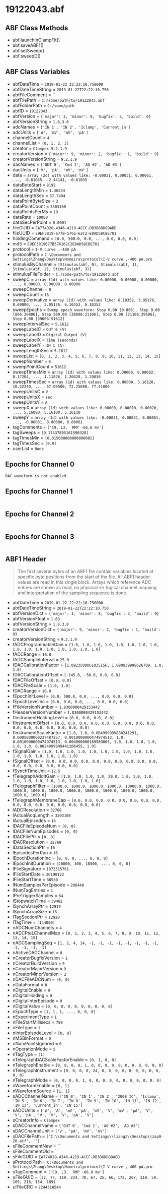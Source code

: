 # 19122043.abf

## ABF Class Methods

* abf.launchInClampFit()
* abf.saveABF1()
* abf.setSweep()
* abf.sweepD()

## ABF Class Variables

* abfDateTime = `2019-01-22 22:22:10.750000`
* abfDateTimeString = `2019-01-22T22:22:10.750`
* abfFileComment = ``
* abfFilePath = `C:/some/path/to/19122043.abf`
* abfFolderPath = `C:/some/path`
* abfID = `19122043`
* abfVersion = `{'major': 1, 'minor': 8, 'bugfix': 3, 'build': 0}`
* abfVersionString = `1.8.3.0`
* adcNames = `['IN 1', 'IN 2', 'Iclamp', 'Current_in']`
* adcUnits = `['A', 'mV', 'mV', 'pA']`
* channelCount = `4`
* channelList = `[0, 1, 2, 3]`
* creator = `Clampex 9.2.1.9`
* creatorVersion = `{'major': 9, 'minor': 2, 'bugfix': 1, 'build': 9}`
* creatorVersionString = `9.2.1.9`
* dacNames = `['OUT 0', 'Cmd 1', 'AO #2', 'AO #3']`
* dacUnits = `['V', 'pA', 'mV', 'mV']`
* data = `array (2d) with values like: -0.00031, 0.00031, 0.00061, ..., -0.61035, -2.44141, -0.61035`
* dataByteStart = `8192`
* dataLengthMin = `1.46234`
* dataLengthSec = `87.7404`
* dataPointByteSize = `2`
* dataPointCount = `3303168`
* dataPointsPerMs = `10`
* dataRate = `10000`
* dataSecPerPoint = `0.0001`
* fileGUID = `EA774D20-4346-4219-ACCF-DB3B6DD89ABD`
* fileUUID = `E9EF3819-677B-5761-62C2-E0AD58CBE781`
* holdingCommand = `[0.0, 500.0, 0.0, ..., 0.0, 0.0, 0.0]`
* md5 = `E9EF3819677B576162C2E0AD58CBE781`
* protocol = `I-V curve ,-400 pA`
* protocolPath = `C:\Documents and Settings\Zhang\Desktop\Homeira\protocol\I-V curve ,-400 pA.pro`
* stimulusByChannel = `[Stimulus(abf, 0), Stimulus(abf, 1), Stimulus(abf, 2), Stimulus(abf, 3)]`
* stimulusFileFolder = `C:/some/path/to/19122043.abf`
* sweepC = `array (1d) with values like: 0.00000, 0.00000, 0.00000, ..., 0.00000, 0.00000, 0.00000`
* sweepChannel = `0`
* sweepCount = `16`
* sweepDerivative = `array (1d) with values like: 6.10352, 3.05176, 0.00000, ..., 3.05176, 6.10352, 6.10352`
* sweepEpochs = `Sweep epoch waveform: Step 0.00 [0:806], Step 0.00 [806:20806], Step 500.00 [20806:21106], Step 0.00 [21106:39606], Step 0.00 [39606:51612]`
* sweepIntervalSec = `5.1612`
* sweepLabelC = `OUT 0 (V)`
* sweepLabelD = `Digital Output (V)`
* sweepLabelX = `Time (seconds)`
* sweepLabelY = `IN 1 (A)`
* sweepLengthSec = `5.1612`
* sweepList = `[0, 1, 2, 3, 4, 5, 6, 7, 8, 9, 10, 11, 12, 13, 14, 15]`
* sweepNumber = `0`
* sweepPointCount = `51612`
* sweepTimesMin = `array (1d) with values like: 0.00000, 0.08602, 0.17204, ..., 1.11826, 1.20428, 1.29030`
* sweepTimesSec = `array (1d) with values like: 0.00000, 5.16120, 10.32240, ..., 67.09560, 72.25680, 77.41800`
* sweepUnitsC = `V`
* sweepUnitsX = `sec`
* sweepUnitsY = `A`
* sweepX = `array (1d) with values like: 0.00000, 0.00010, 0.00020, ..., 5.16090, 5.16100, 5.16110`
* sweepY = `array (1d) with values like: -0.00031, 0.00031, 0.00061, ..., -0.00031, 0.00000, 0.00061`
* tagComments = `['C9, L3,  RMP -66.8 mv']`
* tagSweeps = `[0.17437805161590328]`
* tagTimesMin = `[0.015000000000000001]`
* tagTimesSec = `[0.9]`
* userList = `None`

## Epochs for Channel 0


```
DAC waveform is not enabled
```

## Epochs for Channel 1


```

```

## Epochs for Channel 2


```

```

## Epochs for Channel 3


```

```

## ABF1 Header

> The first several bytes of an ABF1 file contain variables     located at specific byte positions from the start of the file.     All ABF1 header values are read in this single block.     Arrays which reference ADC entries are shown as read, no physical <-> logical     channel mapping and interpretation of the sampling sequence is done. 

* abfDateTime = `2019-01-22 22:22:10.750000`
* abfDateTimeString = `2019-01-22T22:22:10.750`
* abfVersionDict = `{'major': 1, 'minor': 8, 'bugfix': 3, 'build': 0}`
* abfVersionFloat = `1.83`
* abfVersionString = `1.8.3.0`
* creatorVersionDict = `{'major': 9, 'minor': 2, 'bugfix': 1, 'build': 9}`
* creatorVersionString = `9.2.1.9`
* fADCProgrammableGain = `[1.0, 1.0, 1.0, 1.0, 1.0, 1.0, 1.0, 1.0, 1.0, 1.0, 1.0, 1.0, 1.0, 1.0, 1.0, 1.0]`
* fADCRange = `10.0`
* fADCSampleInterval = `25.0`
* fDACCalibrationFactor = `[1.0923500061035156, 1.090939998626709, 1.0, 1.0]`
* fDACCalibrationOffset = `[-145.0, -50.0, 0.0, 0.0]`
* fDACFileOffset = `[0.0, 0.0]`
* fDACFileScale = `[1.0, 1.0]`
* fDACRange = `10.0`
* fEpochInitLevel = `[0.0, 500.0, 0.0, ..., 0.0, 0.0, 0.0]`
* fEpochLevelInc = `[0.0, 0.0, 0.0, ..., 0.0, 0.0, 0.0]`
* fFileVersionNumber = `1.8300000429153442`
* fHeaderVersionNumber = `1.8300000429153442`
* fInstrumentHoldingLevel = `[0.0, 0.0, 0.0, 0.0]`
* fInstrumentOffset = `[0.0, 0.0, 0.0, 0.0, 0.0, 0.0, 0.0, 0.0, 0.0, 0.0, 0.0, 0.0, 0.0, 0.0, 0.0, 0.0]`
* fInstrumentScaleFactor = `[1.0, 1.0, 0.004999999888241291, 0.0005000000237487257, 0.0010000000474974513, 1.0, 0.0010000000474974513, 0.004000000189989805, 1.0, 1.0, 1.0, 1.0, 1.0, 1.0, 0.0024999999441206455, 1.0]`
* fSignalGain = `[1.0, 1.0, 1.0, 1.0, 1.0, 1.0, 1.0, 1.0, 1.0, 1.0, 1.0, 1.0, 1.0, 1.0, 1.0, 1.0]`
* fSignalOffset = `[0.0, 0.0, 0.0, 0.0, 0.0, 0.0, 0.0, 0.0, 0.0, 0.0, 0.0, 0.0, 0.0, 0.0, 0.0, 0.0]`
* fSynchTimeUnit = `12.5`
* fTelegraphAdditGain = `[1.0, 1.0, 1.0, 1.0, 20.0, 1.0, 1.0, 1.0, 1.0, 1.0, 1.0, 1.0, 1.0, 1.0, 1.0, 1.0]`
* fTelegraphFilter = `[1000.0, 1000.0, 1000.0, 1000.0, 10000.0, 1000.0, 1000.0, 1000.0, 1000.0, 1000.0, 1000.0, 1000.0, 1000.0, 1000.0, 1000.0, 1000.0]`
* fTelegraphMembraneCap = `[0.0, 0.0, 0.0, 0.0, 0.0, 0.0, 0.0, 0.0, 0.0, 0.0, 0.0, 0.0, 0.0, 0.0, 0.0, 0.0]`
* lADCResolution = `32768`
* lActualAcqLength = `3303168`
* lActualEpisodes = `16`
* lDACFileEpisodeNum = `[0, 0]`
* lDACFileNumEpisodes = `[0, 0]`
* lDACFilePtr = `[0, 0]`
* lDACResolution = `32768`
* lDataSectionPtr = `16`
* lEpisodesPerRun = `16`
* lEpochDurationInc = `[0, 0, 0, ..., 0, 0, 0]`
* lEpochInitDuration = `[20000, 300, 18500, ..., 0, 0, 0]`
* lFileSignature = `1072315761`
* lFileStartDate = `20190122`
* lFileStartTime = `80530`
* lNumSamplesPerEpisode = `206448`
* lNumTagEntries = `1`
* lPreTriggerSamples = `64`
* lStopwatchTime = `39402`
* lSynchArrayPtr = `12919`
* lSynchArraySize = `16`
* lTagSectionPtr = `12920`
* lTagTime = `[144000]`
* nADCNumChannels = `4`
* nADCPtoLChannelMap = `[0, 1, 2, 3, 4, 5, 6, 7, 8, 9, 10, 11, 12, 13, 14, 15]`
* nADCSamplingSeq = `[1, 2, 4, 14, -1, -1, -1, -1, -1, -1, -1, -1, -1, -1, -1, -1]`
* nActiveDACChannel = `0`
* nCreatorBugfixVersion = `1`
* nCreatorBuildVersion = `9`
* nCreatorMajorVersion = `9`
* nCreatorMinorVersion = `2`
* nDACFileADCNum = `[0, 0]`
* nDataFormat = `0`
* nDigitalEnable = `0`
* nDigitalHolding = `0`
* nDigitalInterEpisode = `0`
* nDigitalValue = `[0, 0, 0, 0, 0, 0, 0, 0, 0, 0]`
* nEpochType = `[1, 1, 1, ..., 0, 0, 0]`
* nExperimentType = `1`
* nFileStartMillisecs = `750`
* nFileType = `1`
* nInterEpisodeLevel = `[0, 0]`
* nMSBinFormat = `0`
* nNumPointsIgnored = `0`
* nOperationMode = `5`
* nTagType = `[1]`
* nTelegraphDACScaleFactorEnable = `[0, 1, 0, 0]`
* nTelegraphEnable = `[0, 0, 0, 0, 1, 0, 0, 0, 0, 0, 0, 0, 0, 0, 0, 0]`
* nTelegraphInstrument = `[0, 0, 0, 0, 24, 0, 0, 0, 0, 0, 0, 0, 0, 0, 0, 0]`
* nTelegraphMode = `[0, 0, 0, 0, 1, 0, 0, 0, 0, 0, 0, 0, 0, 0, 0, 0]`
* nWaveformEnable = `[0, 1]`
* nWaveformSource = `[1, 1]`
* sADCChannelName = `['IN 0', 'IN 1', 'IN 2', '200B IC', 'Iclamp', 'IN 5', 'IN 6', 'IN 7', 'IN 8', 'IN 9', 'IN 10', 'IN 11', 'IN 12', 'IN 13', 'Current_in', 'IN 15']`
* sADCUnits = `['A', 'A', 'mV', 'pA', 'mV', 'V', 'mV', 'pA', 'V', 'V', 'pA', 'V', 'V', 'V', 'pA', 'V']`
* sCreatorInfo = `Clampex`
* sDACChannelName = `['OUT 0', 'Cmd 1', 'AO #2', 'AO #3']`
* sDACChannelUnit = `['V', 'pA', 'mV', 'mV']`
* sDACFilePath = `['C:\\Documents and Settings\\liangz\\Desktop\\zap0-20.atf', '']`
* sFileCommentNew = ``
* sFileCommentOld = ``
* sFileGUID = `EA774D20-4346-4219-ACCF-DB3B6DD89ABD`
* sProtocolPath = `C:\Documents and Settings\Zhang\Desktop\Homeira\protocol\I-V curve ,-400 pA.pro`
* sTagComment = `['C9, L3,  RMP -66.8 mv']`
* uFileGUID = `[32, 77, 119, 234, 70, 67, 25, 66, 172, 207, 219, 59, 109, 216, 154, 189]`
* ulFileCRC = `2244318544`
